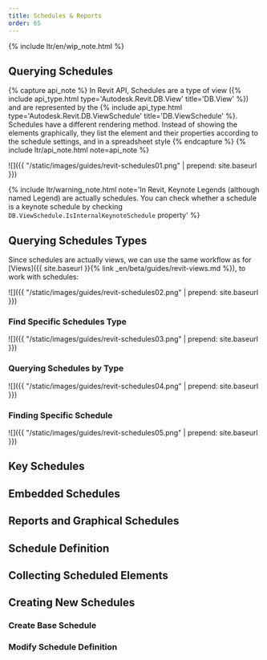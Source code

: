 ```yaml
---
title: Schedules & Reports
order: 65
---
```


{% include ltr/en/wip_note.html %}

## Querying Schedules

{% capture api_note %}
In Revit API, Schedules are a type of view ({% include api_type.html type='Autodesk.Revit.DB.View' title='DB.View' %}) and are represented by the {% include api_type.html type='Autodesk.Revit.DB.ViewSchedule' title='DB.ViewSchedule' %}. Schedules have a different rendering method. Instead of showing the elements graphically, they list the element and their properties according to the schedule settings, and in a spreadsheet style
{% endcapture %}
{% include ltr/api_note.html note=api_note %}

![]({{ "/static/images/guides/revit-schedules01.png" | prepend: site.baseurl }})

{% include ltr/warning_note.html note='In Revit, Keynote Legends (although named Legend) are actually schedules. You can check whether a schedule is a keynote schedule by checking `DB.ViewSchedule.IsInternalKeynoteSchedule` property' %}

## Querying Schedules Types

Since schedules are actually views, we can use the same workflow as for [Views]({{ site.baseurl }}{% link _en/beta/guides/revit-views.md %}), to work with schedules:

![]({{ "/static/images/guides/revit-schedules02.png" | prepend: site.baseurl }})

### Find Specific Schedules Type

![]({{ "/static/images/guides/revit-schedules03.png" | prepend: site.baseurl }})

### Querying Schedules by Type

![]({{ "/static/images/guides/revit-schedules04.png" | prepend: site.baseurl }})

### Finding Specific Schedule

![]({{ "/static/images/guides/revit-schedules05.png" | prepend: site.baseurl }})

## Key Schedules

## Embedded Schedules

## Reports and Graphical Schedules

## Schedule Definition

## Collecting Scheduled Elements

<!-- in order! -->

## Creating New Schedules

### Create Base Schedule

### Modify Schedule Definition